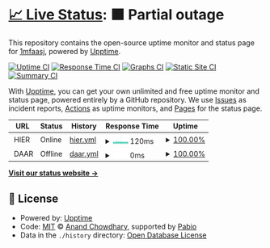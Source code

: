 # [📈 Live Status](https://uppie.d4bbe.com): <!--live status--> **🟧 Partial outage**

This repository contains the open-source uptime monitor and status page for [1mfaasj](https://uppie.d4bbe.com), powered by [Upptime](https://github.com/upptime/upptime).

[![Uptime CI](https://github.com/1mfaasj/uppie/workflows/Uptime%20CI/badge.svg)](https://github.com/1mfaasj/uppie/actions?query=workflow%3A%22Uptime+CI%22)
[![Response Time CI](https://github.com/1mfaasj/uppie/workflows/Response%20Time%20CI/badge.svg)](https://github.com/1mfaasj/uppie/actions?query=workflow%3A%22Response+Time+CI%22)
[![Graphs CI](https://github.com/1mfaasj/uppie/workflows/Graphs%20CI/badge.svg)](https://github.com/1mfaasj/uppie/actions?query=workflow%3A%22Graphs+CI%22)
[![Static Site CI](https://github.com/1mfaasj/uppie/workflows/Static%20Site%20CI/badge.svg)](https://github.com/1mfaasj/uppie/actions?query=workflow%3A%22Static+Site+CI%22)
[![Summary CI](https://github.com/1mfaasj/uppie/workflows/Summary%20CI/badge.svg)](https://github.com/1mfaasj/uppie/actions?query=workflow%3A%22Summary+CI%22)

With [Upptime](https://upptime.js.org), you can get your own unlimited and free uptime monitor and status page, powered entirely by a GitHub repository. We use [Issues](https://github.com/1mfaasj/uppie/issues) as incident reports, [Actions](https://github.com/1mfaasj/uppie/actions) as uptime monitors, and [Pages](https://uppie.d4bbe.com) for the status page.

<!--start: status pages-->
<!-- This summary is generated by Upptime (https://github.com/upptime/upptime) -->
<!-- Do not edit this manually, your changes will be overwritten -->
<!-- prettier-ignore -->
| URL | Status | History | Response Time | Uptime |
| --- | ------ | ------- | ------------- | ------ |
| <img alt="" src="https://icons.duckduckgo.com/ip3/null.ico" height="13"> HIER | Online | [hier.yml](https://github.com/1mfaasj/uppie/commits/HEAD/history/hier.yml) | <details><summary><img alt="Response time graph" src="./graphs/hier/response-time-week.png" height="20"> 120ms</summary><br><a href="https://uppie.d4bbe.com/history/hier"><img alt="Response time 128" src="https://img.shields.io/endpoint?url=https%3A%2F%2Fraw.githubusercontent.com%2F1mfaasj%2Fuppie%2FHEAD%2Fapi%2Fhier%2Fresponse-time.json"></a><br><a href="https://uppie.d4bbe.com/history/hier"><img alt="24-hour response time 118" src="https://img.shields.io/endpoint?url=https%3A%2F%2Fraw.githubusercontent.com%2F1mfaasj%2Fuppie%2FHEAD%2Fapi%2Fhier%2Fresponse-time-day.json"></a><br><a href="https://uppie.d4bbe.com/history/hier"><img alt="7-day response time 120" src="https://img.shields.io/endpoint?url=https%3A%2F%2Fraw.githubusercontent.com%2F1mfaasj%2Fuppie%2FHEAD%2Fapi%2Fhier%2Fresponse-time-week.json"></a><br><a href="https://uppie.d4bbe.com/history/hier"><img alt="30-day response time 116" src="https://img.shields.io/endpoint?url=https%3A%2F%2Fraw.githubusercontent.com%2F1mfaasj%2Fuppie%2FHEAD%2Fapi%2Fhier%2Fresponse-time-month.json"></a><br><a href="https://uppie.d4bbe.com/history/hier"><img alt="1-year response time 128" src="https://img.shields.io/endpoint?url=https%3A%2F%2Fraw.githubusercontent.com%2F1mfaasj%2Fuppie%2FHEAD%2Fapi%2Fhier%2Fresponse-time-year.json"></a></details> | <details><summary><a href="https://uppie.d4bbe.com/history/hier">100.00%</a></summary><a href="https://uppie.d4bbe.com/history/hier"><img alt="All-time uptime 100.00%" src="https://img.shields.io/endpoint?url=https%3A%2F%2Fraw.githubusercontent.com%2F1mfaasj%2Fuppie%2FHEAD%2Fapi%2Fhier%2Fuptime.json"></a><br><a href="https://uppie.d4bbe.com/history/hier"><img alt="24-hour uptime 100.00%" src="https://img.shields.io/endpoint?url=https%3A%2F%2Fraw.githubusercontent.com%2F1mfaasj%2Fuppie%2FHEAD%2Fapi%2Fhier%2Fuptime-day.json"></a><br><a href="https://uppie.d4bbe.com/history/hier"><img alt="7-day uptime 100.00%" src="https://img.shields.io/endpoint?url=https%3A%2F%2Fraw.githubusercontent.com%2F1mfaasj%2Fuppie%2FHEAD%2Fapi%2Fhier%2Fuptime-week.json"></a><br><a href="https://uppie.d4bbe.com/history/hier"><img alt="30-day uptime 100.00%" src="https://img.shields.io/endpoint?url=https%3A%2F%2Fraw.githubusercontent.com%2F1mfaasj%2Fuppie%2FHEAD%2Fapi%2Fhier%2Fuptime-month.json"></a><br><a href="https://uppie.d4bbe.com/history/hier"><img alt="1-year uptime 100.00%" src="https://img.shields.io/endpoint?url=https%3A%2F%2Fraw.githubusercontent.com%2F1mfaasj%2Fuppie%2FHEAD%2Fapi%2Fhier%2Fuptime-year.json"></a></details>
| <img alt="" src="https://icons.duckduckgo.com/ip3/null.ico" height="13"> DAAR | Offline | [daar.yml](https://github.com/1mfaasj/uppie/commits/HEAD/history/daar.yml) | <details><summary><img alt="Response time graph" src="./graphs/daar/response-time-week.png" height="20"> 0ms</summary><br><a href="https://uppie.d4bbe.com/history/daar"><img alt="Response time 121" src="https://img.shields.io/endpoint?url=https%3A%2F%2Fraw.githubusercontent.com%2F1mfaasj%2Fuppie%2FHEAD%2Fapi%2Fdaar%2Fresponse-time.json"></a><br><a href="https://uppie.d4bbe.com/history/daar"><img alt="24-hour response time 0" src="https://img.shields.io/endpoint?url=https%3A%2F%2Fraw.githubusercontent.com%2F1mfaasj%2Fuppie%2FHEAD%2Fapi%2Fdaar%2Fresponse-time-day.json"></a><br><a href="https://uppie.d4bbe.com/history/daar"><img alt="7-day response time 0" src="https://img.shields.io/endpoint?url=https%3A%2F%2Fraw.githubusercontent.com%2F1mfaasj%2Fuppie%2FHEAD%2Fapi%2Fdaar%2Fresponse-time-week.json"></a><br><a href="https://uppie.d4bbe.com/history/daar"><img alt="30-day response time 0" src="https://img.shields.io/endpoint?url=https%3A%2F%2Fraw.githubusercontent.com%2F1mfaasj%2Fuppie%2FHEAD%2Fapi%2Fdaar%2Fresponse-time-month.json"></a><br><a href="https://uppie.d4bbe.com/history/daar"><img alt="1-year response time 121" src="https://img.shields.io/endpoint?url=https%3A%2F%2Fraw.githubusercontent.com%2F1mfaasj%2Fuppie%2FHEAD%2Fapi%2Fdaar%2Fresponse-time-year.json"></a></details> | <details><summary><a href="https://uppie.d4bbe.com/history/daar">100.00%</a></summary><a href="https://uppie.d4bbe.com/history/daar"><img alt="All-time uptime 100.00%" src="https://img.shields.io/endpoint?url=https%3A%2F%2Fraw.githubusercontent.com%2F1mfaasj%2Fuppie%2FHEAD%2Fapi%2Fdaar%2Fuptime.json"></a><br><a href="https://uppie.d4bbe.com/history/daar"><img alt="24-hour uptime 100.00%" src="https://img.shields.io/endpoint?url=https%3A%2F%2Fraw.githubusercontent.com%2F1mfaasj%2Fuppie%2FHEAD%2Fapi%2Fdaar%2Fuptime-day.json"></a><br><a href="https://uppie.d4bbe.com/history/daar"><img alt="7-day uptime 100.00%" src="https://img.shields.io/endpoint?url=https%3A%2F%2Fraw.githubusercontent.com%2F1mfaasj%2Fuppie%2FHEAD%2Fapi%2Fdaar%2Fuptime-week.json"></a><br><a href="https://uppie.d4bbe.com/history/daar"><img alt="30-day uptime 100.00%" src="https://img.shields.io/endpoint?url=https%3A%2F%2Fraw.githubusercontent.com%2F1mfaasj%2Fuppie%2FHEAD%2Fapi%2Fdaar%2Fuptime-month.json"></a><br><a href="https://uppie.d4bbe.com/history/daar"><img alt="1-year uptime 100.00%" src="https://img.shields.io/endpoint?url=https%3A%2F%2Fraw.githubusercontent.com%2F1mfaasj%2Fuppie%2FHEAD%2Fapi%2Fdaar%2Fuptime-year.json"></a></details>

<!--end: status pages-->

[**Visit our status website →**](https://uppie.d4bbe.com)

## 📄 License

- Powered by: [Upptime](https://github.com/upptime/upptime)
- Code: [MIT](./LICENSE) © [Anand Chowdhary](https://anandchowdhary.com), supported by [Pabio](https://pabio.com)
- Data in the `./history` directory: [Open Database License](https://opendatacommons.org/licenses/odbl/1-0/)
